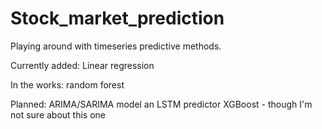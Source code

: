 # Stock_market_prediction


Playing around with timeseries predictive methods. 


Currently added: 
      Linear regression
      
In the works: 
      random forest
      
Planned: 
      ARIMA/SARIMA model
      an LSTM predictor
      XGBoost - though I'm not sure about this one
